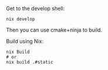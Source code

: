 Get to the develop shell:
```
nix develop
```
Then you can use cmake+ninja to build.

Build using Nix:
```
nix Build
# or
nix build .#static
```
